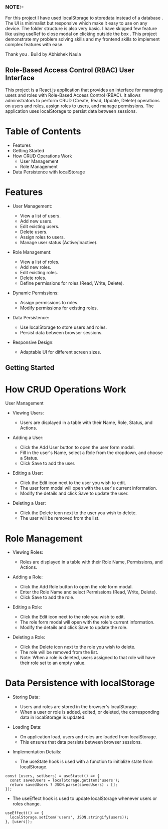 ### NOTE:- 
For this project I have used localStorage to storedata instead of a database . The UI is minimalist but responsive which make it easy to use on any device. The folder structure is also very basic. I have skipped few feature like using useRef to close modal on clicking outside the box . This project demonstrate my problem solving skills and my frontend skills to implement complex features with ease.

Thank you . Build by Abhishek Naula  

## Role-Based Access Control (RBAC) User Interface
This project is a React.js application that provides an interface for managing users and roles with Role-Based Access Control (RBAC). It allows administrators to perform CRUD (Create, Read, Update, Delete) operations on users and roles, assign roles to users, and manage permissions. The application uses localStorage to persist data between sessions.

# Table of Contents
* Features
* Getting Started
* How CRUD Operations Work
  * User Management
  * Role Management
* Data Persistence with localStorage
# Features
* User Management:
  * View a list of users.
  * Add new users.
  * Edit existing users.
  * Delete users.
  * Assign roles to users.
  * Manage user status (Active/Inactive).
* Role Management:

  * View a list of roles.
  * Add new roles.
  * Edit existing roles.
  * Delete roles.
  * Define permissions for roles (Read, Write, Delete).
* Dynamic Permissions:

  * Assign permissions to roles.
  * Modify permissions for existing roles.
* Data Persistence:

  * Use localStorage to store users and roles.
  * Persist data between browser sessions.
* Responsive Design:

  * Adaptable UI for different screen sizes.
## Getting Started
# How CRUD Operations Work
User Management
* Viewing Users:

  * Users are displayed in a table with their Name, Role, Status, and Actions.
* Adding a User:

  * Click the Add User button to open the user form modal.
  * Fill in the user's Name, select a Role from the dropdown, and choose a Status.
  * Click Save to add the user.
* Editing a User:

  * Click the Edit icon next to the user you wish to edit.
  * The user form modal will open with the user's current information.
  * Modify the details and click Save to update the user.
* Deleting a User:

  * Click the Delete icon next to the user you wish to delete.
  * The user will be removed from the list.
# Role Management
* Viewing Roles:

  * Roles are displayed in a table with their Role Name, Permissions, and Actions.
* Adding a Role:

  * Click the Add Role button to open the role form modal.
  * Enter the Role Name and select Permissions (Read, Write, Delete).
  * Click Save to add the role.
* Editing a Role:

  * Click the Edit icon next to the role you wish to edit.
  * The role form modal will open with the role's current information.
  * Modify the details and click Save to update the role.
* Deleting a Role:

  * Click the Delete icon next to the role you wish to delete.
  * The role will be removed from the list.
  * Note: When a role is deleted, users assigned to that role will have their role set to an empty value.
# Data Persistence with localStorage
* Storing Data:

  * Users and roles are stored in the browser's localStorage.
  * When a user or role is added, edited, or deleted, the corresponding data in localStorage is updated.
* Loading Data:

  * On application load, users and roles are loaded from localStorage.
  * This ensures that data persists between browser sessions.
* Implementation Details:

  * The useState hook is used with a function to initialize state from localStorage.
```
const [users, setUsers] = useState(() => {
  const savedUsers = localStorage.getItem('users');
  return savedUsers ? JSON.parse(savedUsers) : [];
});
```
  * The useEffect hook is used to update localStorage whenever users or roles change.
```
useEffect(() => {
  localStorage.setItem('users', JSON.stringify(users));
}, [users]);
```
